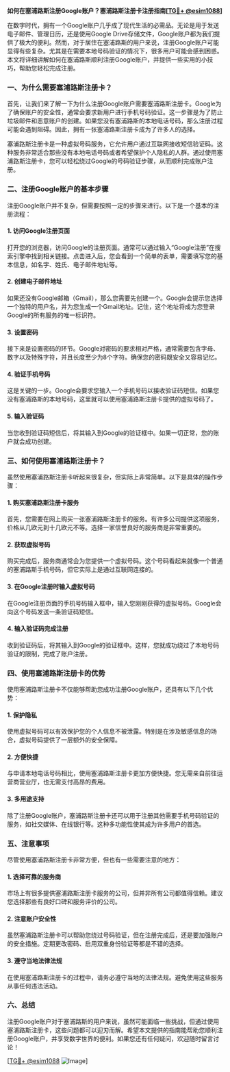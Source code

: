 **如何在塞浦路斯注册Google账户？塞浦路斯注册卡注册指南[[TG💪+ @esim1088](https://t.me/s/esim1088)]**

在数字时代，拥有一个Google账户几乎成了现代生活的必需品。无论是用于发送电子邮件、管理日历，还是使用Google Drive存储文件，Google账户都为我们提供了极大的便利。然而，对于居住在塞浦路斯的用户来说，注册Google账户可能显得有些复杂。尤其是在需要本地号码验证的情况下，很多用户可能会感到困惑。本文将详细讲解如何在塞浦路斯顺利注册Google账户，并提供一些实用的小技巧，帮助您轻松完成注册。

### 一、为什么需要塞浦路斯注册卡？

首先，让我们来了解一下为什么注册Google账户需要塞浦路斯注册卡。Google为了确保账户的安全性，通常会要求新用户进行手机号码验证。这一步骤是为了防止垃圾邮件和恶意账户的创建。如果您没有塞浦路斯的本地电话号码，那么注册过程可能会遇到阻碍。因此，拥有一张塞浦路斯注册卡成为了许多人的选择。

塞浦路斯注册卡是一种虚拟号码服务，它允许用户通过互联网接收短信验证码。这种服务非常适合那些没有本地电话号码或者希望保护个人隐私的人群。通过使用塞浦路斯注册卡，您可以轻松绕过Google的号码验证步骤，从而顺利完成账户注册。

### 二、注册Google账户的基本步骤

注册Google账户并不复杂，但需要按照一定的步骤来进行。以下是一个基本的注册流程：

#### 1. 访问Google注册页面

打开您的浏览器，访问Google的注册页面。通常可以通过输入“Google注册”在搜索引擎中找到相关链接。点击进入后，您会看到一个简单的表单，需要填写您的基本信息，如名字、姓氏、电子邮件地址等。

#### 2. 创建电子邮件地址

如果还没有Google邮箱（Gmail），那么您需要先创建一个。Google会提示您选择一个独特的用户名，并为您生成一个Gmail地址。记住，这个地址将成为您登录Google的所有服务的唯一标识符。

#### 3. 设置密码

接下来是设置密码的环节。Google对密码的要求相对严格，通常需要包含字母、数字以及特殊字符，并且长度至少为8个字符。确保您的密码既安全又容易记忆。

#### 4. 验证手机号码

这是关键的一步。Google会要求您输入一个手机号码以接收验证码短信。如果您没有塞浦路斯的本地号码，这里就可以使用塞浦路斯注册卡提供的虚拟号码了。

#### 5. 输入验证码

当您收到验证码短信后，将其输入到Google的验证框中。如果一切正常，您的账户就会成功创建。

### 三、如何使用塞浦路斯注册卡？

虽然使用塞浦路斯注册卡听起来很复杂，但实际上非常简单。以下是具体的操作步骤：

#### 1. 购买塞浦路斯注册卡服务

首先，您需要在网上购买一张塞浦路斯注册卡的服务。有许多公司提供这项服务，价格从几欧元到十几欧元不等。选择一家信誉良好的服务商是非常重要的。

#### 2. 获取虚拟号码

购买完成后，服务商通常会为您提供一个虚拟号码。这个号码看起来就像一个普通的塞浦路斯手机号码，但它实际上是通过互联网连接的。

#### 3. 在Google注册时输入虚拟号码

在Google注册页面的手机号码输入框中，输入您刚刚获得的虚拟号码。Google会向这个号码发送一条验证码短信。

#### 4. 输入验证码完成注册

收到验证码后，将其输入到Google的验证框中。这样，您就成功绕过了本地号码验证的限制，完成了账户注册。

### 四、使用塞浦路斯注册卡的优势

使用塞浦路斯注册卡不仅能够帮助您成功注册Google账户，还具有以下几个优势：

#### 1. 保护隐私

使用虚拟号码可以有效保护您的个人信息不被泄露。特别是在涉及敏感信息的场合，虚拟号码提供了一层额外的安全保障。

#### 2. 方便快捷

与申请本地电话号码相比，使用塞浦路斯注册卡更加方便快捷。您无需亲自前往运营商营业厅，也无需支付高昂的费用。

#### 3. 多用途支持

除了注册Google账户，塞浦路斯注册卡还可以用于注册其他需要手机号码验证的服务，如社交媒体、在线银行等。这种多功能性使其成为许多用户的首选。

### 五、注意事项

尽管使用塞浦路斯注册卡非常方便，但也有一些需要注意的地方：

#### 1. 选择可靠的服务商

市场上有很多提供塞浦路斯注册卡服务的公司，但并非所有公司都值得信赖。建议您选择那些有良好口碑和服务评价的公司。

#### 2. 注意账户安全性

虽然塞浦路斯注册卡可以帮助您绕过号码验证，但在注册完成后，还是要加强账户的安全措施。定期更改密码、启用双重身份验证等都是不错的选择。

#### 3. 遵守当地法律法规

在使用塞浦路斯注册卡的过程中，请务必遵守当地的法律法规。避免使用这些服务从事任何违法活动。

### 六、总结

注册Google账户对于塞浦路斯的用户来说，虽然可能面临一些挑战，但通过使用塞浦路斯注册卡，这些问题都可以迎刃而解。希望本文提供的指南能帮助您顺利注册Google账户，并享受数字世界的便利。如果您还有任何疑问，欢迎随时留言讨论！

[[TG💪+ @esim1088](https://t.me/s/esim1088) ![Image](https://i.postimg.cc/4NQfJmqS/Snipaste-2025-05-13-00-14-12.png)]